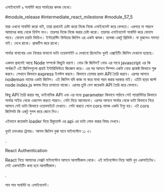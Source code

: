 এসাইনমেন্ট ৯ সাবমিট করে সার্ভারের ঝলক দেখো। 

#module_release #intermediate_react_milestone #module_57_5

যারা এখনো সাবমিট করো নাই, তারা প্রথমেই চেষ্টা করো নিজে নিজে এসাইনমেন্ট করে ফেলতে। এরপরে না পারলে আমাদের কাছ থেকে হিন্টস নাও। তারপর নিজে নিজে করার চেষ্টা করো। তারপর এসাইনমেন্ট সাবমিট করে বোনাস পাবে। বোনাস চারটা ভিডিও। ইন্টারেস্টিং ফিউচার জিনিস এর একটা ঝলক। হালকা একটু প্রিভিউ। না বুঝলেও সমস্যা নাই। দেখে রাখো। প্রাকটিস করে রাখো। 



সার্ভার বানানোর এবং নিজের বানানো ডাটা ওয়েবসাইট এ দেখানো রিলেটেড খুবই এক্সাইটিং জিনিস দেখানো হয়েছে। 



একদম প্রথমেই আছে Node সম্পর্কে কিছুটা ধারণা। নোড কি জিনিস? নোড এর সাথে javascript এর কি পার্থক্য? এই জিনিসগুলো প্রায়ই ইন্টারিভিউতে জিজ্ঞেস করে। এর পর আসবে সিম্পল একটা নোড প্রজেক্ট কিভাবে শুরু করবে। সেখানে কিভাবে express ইনস্টল করবে। কিভাবে তোমার প্রথম API তৈরি করবে। এরপর আসবে nodemon নামের একটা জিনিস। এই জিনিস যদি কাজ না করে মাথা গরম করার দরকার নাই। এইটা ছাড়া জাস্ট node index.js কমান্ড দিয়ে চালাতো থাকো। এরপর তুমি বেশ কয়েকটা API তৈরি করে ফেলবে। 

 

কিছু API তৈরি করার পর, ডাইনামিক API এবং এর মধ্যে parameter কিভাবে পাঠাবে সেই প্যারামিটার কিভাবে সার্ভার সাইড থেকে একসেস করতে পারবে। সেটা নিয়ে আলোচনা। এরপর আসবে সার্ভার থেকে ডাটা কিভাবে নিয়ে আসবে সেই ডাটা কিভাবে ওয়েবসাইটে দেখাবে। সেটা করতে গেলে cors নামক একটা ইস্যু হয়। এই cors জিনিসটা কি একটু গুগল করে জেনে নিও। 

  

এইভাবে কয়েকটা loader দিয়ে রিকুয়েস্ট এর api এর ডাটা লোড করার বিষয় দেখবে।



খুবই চমৎকার ট্রেলার। আসল জিনিস বুঝা যাবে মাইলস্টোন ১১ এ। 



.



React Authentication

React নিয়ে আমাদের নেক্সট মাইলস্টোন আসবে আগামীকাল থেকে। এই মাইলস্টোন নিয়ে আমি খুব একসাইটেড। সেই একসাইটিং কথা হবে আগামীকাল। 

.



সাব সাব সাবমিট দ্য এসাইনমেন্ট।


